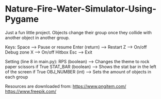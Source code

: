 # Nature-Fire-Water-Simulator-Using-Pygame
Just a fun little project. Objects change their group once they collide with another object in another group.

Keys:
Space          --> Pause or resume
Enter (return) --> Restart
Z              --> On/off Debug zone
X              --> On/off Hitbox
Esc            --> Exit

Setting (line 8 in main.py):
RPS (boolean)      --> Changes the theme to rock paper scissors if True
STAT_BAR (boolean) --> Shows the stat bar in the left of the screen if True
OBJ_NUMBER (int)   --> Sets the amount of objects in each group

Resources are downloaded from:
https://www.pngitem.com/
https://www.freepik.com/
